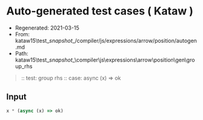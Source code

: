 # Auto-generated test cases ( Kataw )
- Regenerated: 2021-03-15
- From: kataw15\test\__snapshot__/compiler/js/expressions/arrow/position/autogen.md
- Path: kataw15\test\__snapshot__\compiler\js\expressions\arrow\position\gen\group_rhs
> :: test: group rhs
> :: case: async (x) => ok
## Input

`````js
x * (async (x) => ok)
`````
